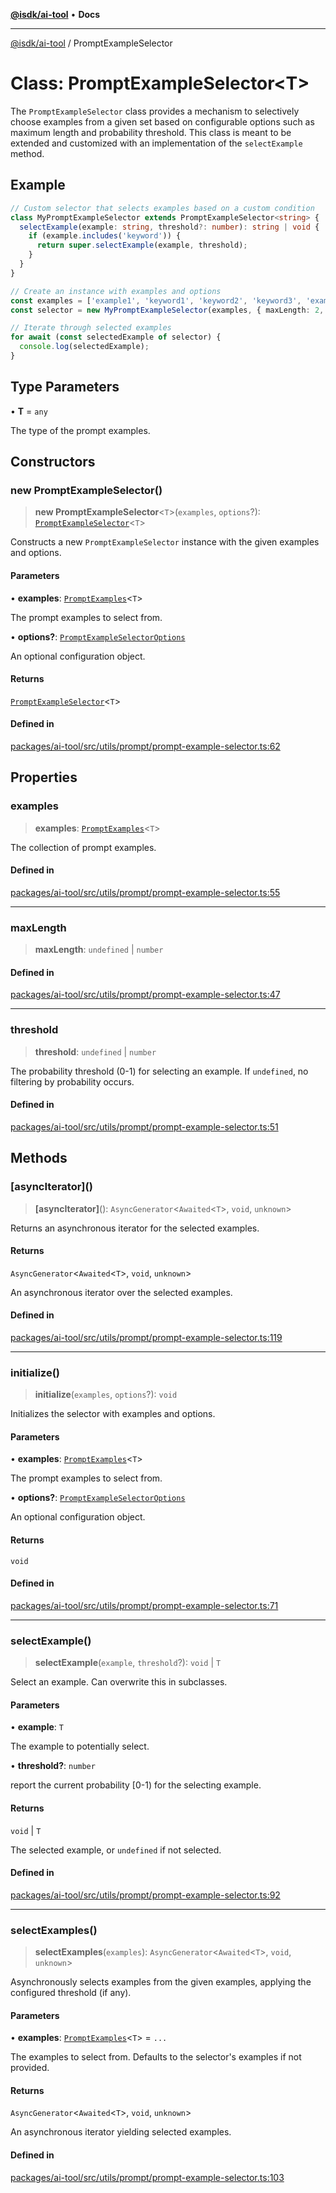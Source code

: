 [**@isdk/ai-tool**](../README.md) • **Docs**

***

[@isdk/ai-tool](../globals.md) / PromptExampleSelector

# Class: PromptExampleSelector\<T\>

The `PromptExampleSelector` class provides a mechanism to selectively choose examples from a given set based on
configurable options such as maximum length and probability threshold. This class is meant to be extended and customized
with an implementation of the `selectExample` method.

## Example

```ts
// Custom selector that selects examples based on a custom condition
class MyPromptExampleSelector extends PromptExampleSelector<string> {
  selectExample(example: string, threshold?: number): string | void {
    if (example.includes('keyword')) {
      return super.selectExample(example, threshold);
    }
  }
}

// Create an instance with examples and options
const examples = ['example1', 'keyword1', 'keyword2', 'keyword3', 'example2', 'keyword4'];
const selector = new MyPromptExampleSelector(examples, { maxLength: 2, threshold: 0.8 });

// Iterate through selected examples
for await (const selectedExample of selector) {
  console.log(selectedExample);
}
```

## Type Parameters

• **T** = `any`

The type of the prompt examples.

## Constructors

### new PromptExampleSelector()

> **new PromptExampleSelector**\<`T`\>(`examples`, `options`?): [`PromptExampleSelector`](PromptExampleSelector.md)\<`T`\>

Constructs a new `PromptExampleSelector` instance with the given examples and options.

#### Parameters

• **examples**: [`PromptExamples`](../type-aliases/PromptExamples.md)\<`T`\>

The prompt examples to select from.

• **options?**: [`PromptExampleSelectorOptions`](../interfaces/PromptExampleSelectorOptions.md)

An optional configuration object.

#### Returns

[`PromptExampleSelector`](PromptExampleSelector.md)\<`T`\>

#### Defined in

[packages/ai-tool/src/utils/prompt/prompt-example-selector.ts:62](https://github.com/isdk/ai-tool.js/blob/5f9f0083c734722103ff5468e424b48c212a55f0/src/utils/prompt/prompt-example-selector.ts#L62)

## Properties

### examples

> **examples**: [`PromptExamples`](../type-aliases/PromptExamples.md)\<`T`\>

The collection of prompt examples.

#### Defined in

[packages/ai-tool/src/utils/prompt/prompt-example-selector.ts:55](https://github.com/isdk/ai-tool.js/blob/5f9f0083c734722103ff5468e424b48c212a55f0/src/utils/prompt/prompt-example-selector.ts#L55)

***

### maxLength

> **maxLength**: `undefined` \| `number`

#### Defined in

[packages/ai-tool/src/utils/prompt/prompt-example-selector.ts:47](https://github.com/isdk/ai-tool.js/blob/5f9f0083c734722103ff5468e424b48c212a55f0/src/utils/prompt/prompt-example-selector.ts#L47)

***

### threshold

> **threshold**: `undefined` \| `number`

The probability threshold (0-1) for selecting an example. If `undefined`, no filtering by probability occurs.

#### Defined in

[packages/ai-tool/src/utils/prompt/prompt-example-selector.ts:51](https://github.com/isdk/ai-tool.js/blob/5f9f0083c734722103ff5468e424b48c212a55f0/src/utils/prompt/prompt-example-selector.ts#L51)

## Methods

### \[asyncIterator\]()

> **\[asyncIterator\]**(): `AsyncGenerator`\<`Awaited`\<`T`\>, `void`, `unknown`\>

Returns an asynchronous iterator for the selected examples.

#### Returns

`AsyncGenerator`\<`Awaited`\<`T`\>, `void`, `unknown`\>

An asynchronous iterator over the selected examples.

#### Defined in

[packages/ai-tool/src/utils/prompt/prompt-example-selector.ts:119](https://github.com/isdk/ai-tool.js/blob/5f9f0083c734722103ff5468e424b48c212a55f0/src/utils/prompt/prompt-example-selector.ts#L119)

***

### initialize()

> **initialize**(`examples`, `options`?): `void`

Initializes the selector with examples and options.

#### Parameters

• **examples**: [`PromptExamples`](../type-aliases/PromptExamples.md)\<`T`\>

The prompt examples to select from.

• **options?**: [`PromptExampleSelectorOptions`](../interfaces/PromptExampleSelectorOptions.md)

An optional configuration object.

#### Returns

`void`

#### Defined in

[packages/ai-tool/src/utils/prompt/prompt-example-selector.ts:71](https://github.com/isdk/ai-tool.js/blob/5f9f0083c734722103ff5468e424b48c212a55f0/src/utils/prompt/prompt-example-selector.ts#L71)

***

### selectExample()

> **selectExample**(`example`, `threshold`?): `void` \| `T`

Select an example. Can overwrite this in subclasses.

#### Parameters

• **example**: `T`

The example to potentially select.

• **threshold?**: `number`

report the current probability [0-1) for the selecting example.

#### Returns

`void` \| `T`

The selected example, or `undefined` if not selected.

#### Defined in

[packages/ai-tool/src/utils/prompt/prompt-example-selector.ts:92](https://github.com/isdk/ai-tool.js/blob/5f9f0083c734722103ff5468e424b48c212a55f0/src/utils/prompt/prompt-example-selector.ts#L92)

***

### selectExamples()

> **selectExamples**(`examples`): `AsyncGenerator`\<`Awaited`\<`T`\>, `void`, `unknown`\>

Asynchronously selects examples from the given examples, applying the configured threshold (if any).

#### Parameters

• **examples**: [`PromptExamples`](../type-aliases/PromptExamples.md)\<`T`\> = `...`

The examples to select from. Defaults to the selector's examples if not provided.

#### Returns

`AsyncGenerator`\<`Awaited`\<`T`\>, `void`, `unknown`\>

An asynchronous iterator yielding selected examples.

#### Defined in

[packages/ai-tool/src/utils/prompt/prompt-example-selector.ts:103](https://github.com/isdk/ai-tool.js/blob/5f9f0083c734722103ff5468e424b48c212a55f0/src/utils/prompt/prompt-example-selector.ts#L103)
